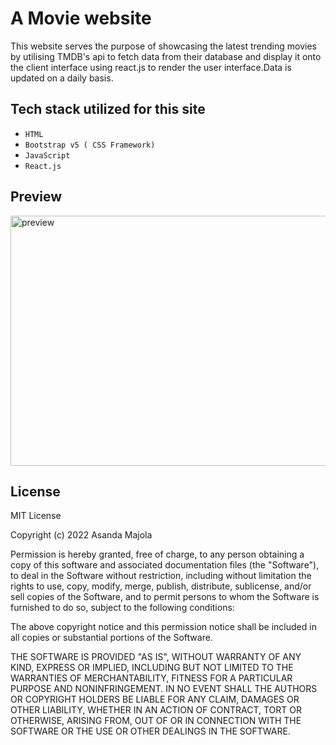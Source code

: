 # A Movie website

This website serves the purpose of showcasing the latest trending movies by utilising TMDB's api to fetch data from their database and display it onto the client interface using react.js to render the user interface.Data is updated on a daily basis.

## Tech stack utilized for this site

* `HTML`
* `Bootstrap v5 ( CSS Framework)`
* `JavaScript`
* `React.js`

## Preview

<img src=https://user-images.githubusercontent.com/89397749/197245679-23e170ce-ec14-45df-9f2a-e55e7bd23aa3.png alt="preview" width="600px" height="400px" />

## License

MIT License

Copyright (c) 2022 Asanda Majola

Permission is hereby granted, free of charge, to any person obtaining a copy
of this software and associated documentation files (the "Software"), to deal
in the Software without restriction, including without limitation the rights
to use, copy, modify, merge, publish, distribute, sublicense, and/or sell
copies of the Software, and to permit persons to whom the Software is
furnished to do so, subject to the following conditions:

The above copyright notice and this permission notice shall be included in all
copies or substantial portions of the Software.

THE SOFTWARE IS PROVIDED "AS IS", WITHOUT WARRANTY OF ANY KIND, EXPRESS OR
IMPLIED, INCLUDING BUT NOT LIMITED TO THE WARRANTIES OF MERCHANTABILITY,
FITNESS FOR A PARTICULAR PURPOSE AND NONINFRINGEMENT. IN NO EVENT SHALL THE
AUTHORS OR COPYRIGHT HOLDERS BE LIABLE FOR ANY CLAIM, DAMAGES OR OTHER
LIABILITY, WHETHER IN AN ACTION OF CONTRACT, TORT OR OTHERWISE, ARISING FROM,
OUT OF OR IN CONNECTION WITH THE SOFTWARE OR THE USE OR OTHER DEALINGS IN THE
SOFTWARE.
